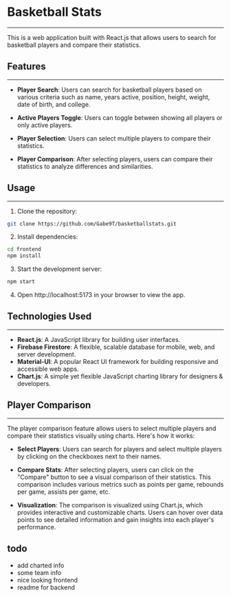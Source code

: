 # Basketball Stats
---
This is a web application built with React.js that allows users to search for basketball players and compare their statistics.

## Features
---
- **Player Search**: Users can search for basketball players based on various criteria such as name, years active, position, height, weight, date of birth, and college.

- **Active Players Toggle**: Users can toggle between showing all players or only active players.

- **Player Selection**: Users can select multiple players to compare their statistics.

- **Player Comparison**: After selecting players, users can compare their statistics to analyze differences and similarities.

## Usage
---
1. Clone the repository:

```bash
git clone https://github.com/Gabe9T/basketballstats.git
```

2. Install dependencies:
```bash
cd frontend
npm install
```
3. Start the development server:
```bash
npm start
```
4. Open http://localhost:5173 in your browser to view the app.



## Technologies Used
---
- **React.js**: A JavaScript library for building user interfaces.
- **Firebase Firestore**: A flexible, scalable database for mobile, web, and server development.
- **Material-UI**: A popular React UI framework for building responsive and accessible web apps.
- **Chart.js**: A simple yet flexible JavaScript charting library for designers & developers.



## Player Comparison
---
The player comparison feature allows users to select multiple players and compare their statistics visually using charts. Here's how it works:

- **Select Players**: Users can search for players and select multiple players by clicking on the checkboxes next to their names.

- **Compare Stats**: After selecting players, users can click on the "Compare" button to see a visual comparison of their statistics. This comparison includes various metrics such as points per game, rebounds per game, assists per game, etc.

- **Visualization**: The comparison is visualized using Chart.js, which provides interactive and customizable charts. Users can hover over data points to see detailed information and gain insights into each player's performance.









## todo 
- add charted info
- some team info 
- nice looking frontend 
- readme for backend
